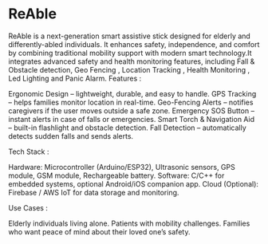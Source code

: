 # ReAble
ReAble is a next-generation smart assistive stick designed for elderly and differently-abled individuals. It enhances safety, independence, and comfort by combining traditional mobility support with modern smart technology.It integrates advanced safety and health monitoring features, including Fall & Obstacle detection, Geo  Fencing , Location Tracking , Health Monitoring , Led Lighting and Panic Alarm. 
Features :

  Ergonomic Design – lightweight, durable, and easy to handle.
  GPS Tracking – helps families monitor location in real-time.
  Geo-Fencing Alerts – notifies caregivers if the user moves outside a safe zone.
  Emergency SOS Button – instant alerts in case of falls or emergencies.
  Smart Torch & Navigation Aid – built-in flashlight and obstacle detection.
  Fall Detection – automatically detects sudden falls and sends alerts.
 
Tech Stack :

  Hardware: Microcontroller (Arduino/ESP32), Ultrasonic sensors, GPS module, GSM module, Rechargeable battery.
  Software: C/C++ for embedded systems, optional Android/iOS companion app.
  Cloud (Optional): Firebase / AWS IoT for data storage and monitoring.
  
Use Cases :

  Elderly individuals living alone.
  Patients with mobility challenges.
  Families who want peace of mind about their loved one’s safety.
